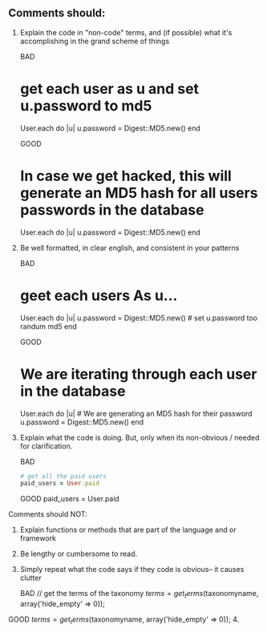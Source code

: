 ## Comments should:
1. Explain the code in "non-code" terms, and (if possible) what it's accomplishing in the grand scheme of things

	  BAD
	  # get each user as u and set u.password to md5
	  User.each do |u|
	  	u.password = Digest::MD5.new()
	  end

	  GOOD
	  # In case we get hacked, this will generate an MD5 hash for all users passwords in the database
	  User.each do |u|
	  	u.password = Digest::MD5.new()
	  end

2. Be well formatted, in clear english, and consistent in your patterns

	  BAD
	  # geet each users As u...
	  User.each do |u|
	  	u.password = Digest::MD5.new() # set u.password too randum md5
	  end

	  GOOD
	  # We are iterating through each user in the database
	  User.each do |u|
	  	# We are generating an MD5 hash for their password
	  	u.password = Digest::MD5.new()
	  end


3. Explain what the code is doing. But, only when its non-obvious / needed for clarification.

	  BAD
	  ```ruby
	  # get all the paid users
	  paid_users = User.paid
	  ```
	  GOOD
	  paid_users = User.paid



Comments should NOT:
1. Explain functions or methods that are part of the language and or framework
2. Be lengthy or cumbersome to read.
3. Simply repeat what the code says if they code is obvious– it causes clutter

	BAD
	// get the terms of the taxonomy
  $terms = get_terms($taxonomyname, array('hide_empty' => 0));

  GOOD
	$terms = get_terms($taxonomyname, array('hide_empty' => 0));
4. 